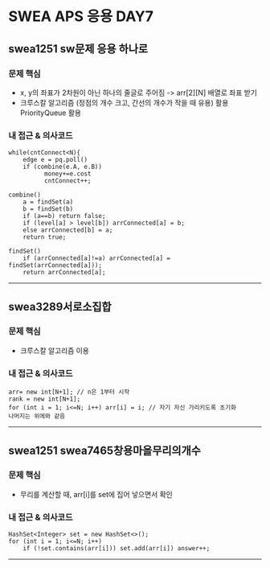 # SWEA APS 응용 DAY7

## swea1251 sw문제 응용 하나로

### 문제 핵심
- x, y의 좌표가 2차원이 아닌 하나의 줄글로 주어짐 -> arr[2][N] 배열로 좌표 받기
- 크루스칼 알고리즘 (정점의 개수 크고, 간선의 개수가 작을 때 유용) 활용 PriorityQueue 활용

### 내 접근 & 의사코드

```
while(cntConnect<N){
    edge e = pq.poll()
    if (combine(e.A, e.B))
          money+=e.cost
          cntConnect++;

combine()
    a = findSet(a)
    b = findSet(b)
    if (a==b) return false;
    if (level[a] > level[b]) arrConnected[a] = b;
    else arrConnected[b] = a;
    return true;

findSet()
    if (arrConnected[a]!=a) arrConnected[a] = findSet(arrConnected[a]));
    return arrConnected[a];

```

---------------------------------------------

## swea3289서로소집합

### 문제 핵심
- 크루스칼 알고리즘 이용

### 내 접근 & 의사코드

```
arr= new int[N+1]; // n은 1부터 시작
rank = new int[N+1];
for (int i = 1; i<=N; i++) arr[i] = i; // 자기 자신 가리키도록 초기화
나머지는 위에와 같음

```

---------------------------------------------

## swea1251 swea7465창용마을무리의개수

### 문제 핵심
- 무리를 계산할 때, arr[i]를 set에 집어 넣으면서 확인

### 내 접근 & 의사코드

```
HashSet<Integer> set = new HashSet<>();
for (int i = 1; i<=N; i++)
    if (!set.contains(arr[i])) set.add(arr[i]) answer++;

```

---------------------------------------------
